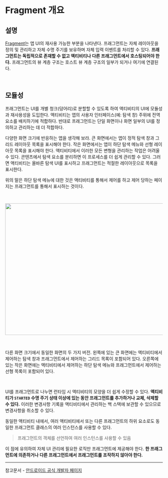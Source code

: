# Fragment 개요

## 설명

[Fragment](https://developer.android.com/reference/androidx/fragment/app/Fragment?hl=ko)는 앱 UI의 재사용 가능한 부분을 나타낸다. 프래그먼트는 자체 레이아웃을 정의 및 관리하고 자체 수명 주기를 보유하며 자체 입력 이벤트를 처리할 수 있다. **프래그먼트는 독립적으로 존재할 수 없고 액티비티나 다른 프래그먼트에서 호스팅되어야 한다.** 프래그먼트의 뷰 계층 구조는 호스트 뷰 계층 구조의 일부가 되거나 여기에 연결된다.

<br/>

## 모듈성

프래그먼트는 UI를 개별 청크(덩어리)로 분할할 수 있도록 하여 액티비티의 UI에 모듈성과 재사용성을 도입한다. 액티비티는 앱의 사용자 인터페이스(예: 탐색 창) 주위에 전역 요소를 배치하기에 적합하다. 반대로 프래그먼트는 단일 화면이나 화면 일부의 UI를 정의하고 관리하는 데 더 적합하다.

다양한 화면 크기에 반응하는 앱을 생각해 보라. 큰 화면에서는 앱이 정적 탐색 창과 그리드 레이아웃 목록을 표시해야 한다. 작은 화면에서는 앱이 하단 탐색 메뉴와 선형 레이아웃 목록을 표시해야 한다. 액티비티에서 이러한 모든 변형을 관리하는 작업은 어려울 수 있다. 콘텐츠에서 탐색 요소를 분리하면 이 프로세스를 더 쉽게 관리할 수 있다. 그러면 액티비티는 올바른 탐색 UI를 표시하고 프래그먼트는 적절한 레이아웃으로 목록을 표시한다.

위의 말은 하단 탐색 메뉴에 대한 것은 액티비티를 통해서 제어를 하고 제어 당하는 페이지는 프래그먼트를 통해서 표시하는 것이다.

<br>

<p align="center">

<img src="https://github.com/dudwns9331/2021-Summer-Kotlin/blob/master/Summer-Technical-Note/assets/fragment-screen-sizes.PNG" width="700px" height="420px"/>

</p>

<br/>

다른 화면 크기에서 동일한 화면의 두 가지 버전. 왼쪽에 있는 큰 화면에는 액티비티에서 제어하는 탐색 창과 프래그먼트에서 제어하는 그리드 목록이 포함되어 있다. 오른쪽에 있는 작은 화면에는 액티비티에서 제어하는 하단 탐색 메뉴와 프래그먼트에서 제어하는 선형 목록이 포함되어 있다.

<br>

UI를 프래그먼트로 나누면 런타임 시 액티비티의 모양을 더 쉽게 수정할 수 있다. **액티비티가 `STARTED` 수명 주기 상태 이상에 있는 동안 프래그먼트를 추가하거나 교체, 삭제할 수 있다.** 이러한 변경사항 기록을 액티비티에서 관리하는 백 스택에 보관할 수 있으므로 변경사항을 취소할 수 있다.

동일한 액티비티 내에서, 여러 액티비티에서 또는 다른 프래그먼트의 하위 요소로도 동일한 프래그먼트 클래스의 여러 인스턴스를 사용할 수 있다.

> 프래그먼트의 객체를 선언하여 여러 인스턴스를 사용할 수 있음

이 점에 유의하여 자체 UI 관리에 필요한 로직만 프래그먼트에 제공해야 한다. **한 프래그먼트에 의존하거나 다른 프래그먼트에서 프래그먼트를 조작하지 않아야 한다.**

---

참고문서 - [안드로이드 공식 개발자 페이지](https://developer.android.com/?hl=ko)
